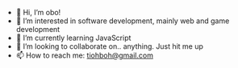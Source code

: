 - 👋 Hi, I’m obo!
- 👀 I’m interested in software development, mainly web and game development
- 🌱 I’m currently learning JavaScript
- 💞️ I’m looking to collaborate on.. anything. Just hit me up
- 📫 How to reach me: tiohboh@gmail.com

<!---
ohboh/ohboh is a ✨ special ✨ repository because its `README.md` (this file) appears on your GitHub profile.
You can click the Preview link to take a look at your changes.
--->
